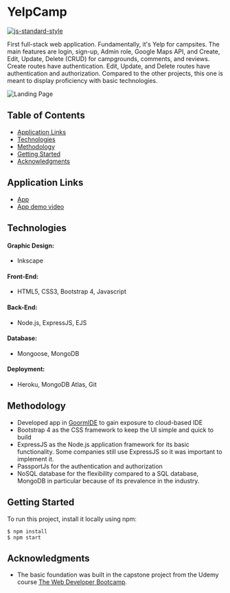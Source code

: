 # YelpCamp
[![js-standard-style](https://img.shields.io/badge/code%20style-standard-brightgreen.svg?style=flat)](https://github.com/feross/standard)

First full-stack web application. Fundamentally, it's Yelp for campsites. The main features are login, sign-up, Admin role, Google Maps API, and Create, Edit, Update, Delete (CRUD) for campgrounds, comments, and reviews. Create routes have authentication. Edit, Update, and Delete routes have authentication and authorization. Compared to the other projects, this one is meant to display proficiency with basic technologies.

![Landing Page](https://aqueous-reaches-28926.herokuapp.com/stylesheets/Thumbnail-rectangle.png)

## Table of Contents
- [Application Links](#application-links)
- [Technologies](#technologies)
- [Methodology](#methodology)
- [Getting Started](#getting-started)
- [Acknowledgments](#acknowledgments)

## Application Links
- [App](https://aqueous-reaches-28926.herokuapp.com/)
- [App demo video](https://youtu.be/9IqcgAHhJ8k)

## Technologies
#### Graphic Design:
- Inkscape
#### Front-End:
- HTML5, CSS3, Bootstrap 4, Javascript
#### Back-End:
- Node.js, ExpressJS, EJS
#### Database:
- Mongoose, MongoDB
#### Deployment:
- Heroku, MongoDB Atlas, Git

## Methodology
- Developed app in [GoormIDE](https://ide.goorm.io/) to gain exposure to cloud-based IDE
- Bootstrap 4 as the CSS framework to keep the UI simple and quick to build
- ExpressJS as the Node.js application framework for its basic functionality. Some companies still use ExpressJS so it was important to implement it.
- PassportJs for the authentication and authorization
- NoSQL database for the flexibility compared to a SQL database, MongoDB in particular because of its prevalence in the industry.

## Getting Started
To run this project, install it locally using npm:

```
$ npm install
$ npm start
```

## Acknowledgments
- The basic foundation was built in the capstone project from the Udemy course [The Web Developer Bootcamp](https://www.udemy.com/course/the-web-developer-bootcamp/).
